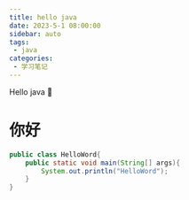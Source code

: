 ```yaml
---
title: hello java
date: 2023-5-1 08:00:00
sidebar: auto
tags:
 - java
categories:
 - 学习笔记
---
```


Hello java :100:  
# 你好
```java
public class HelloWord{
	public static void main(String[] args){
		System.out.println("HelloWord");
	}
}
```